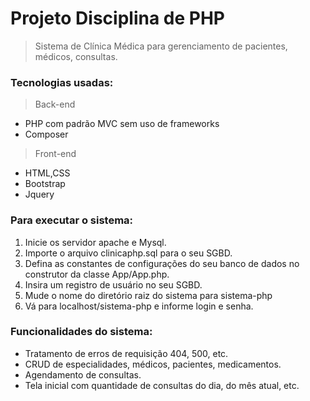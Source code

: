 # Projeto Disciplina de PHP
> Sistema de Clínica Médica para gerenciamento de pacientes, médicos, consultas.
### Tecnologias usadas: 
>Back-end
* PHP com padrão MVC sem uso de frameworks
* Composer

>Front-end
* HTML,CSS
* Bootstrap
* Jquery

### Para executar o sistema:
1. Inicie os servidor apache e Mysql.
2. Importe o arquivo clinicaphp.sql para o seu SGBD.
3. Defina as constantes de configurações do seu banco de dados no construtor da classe App/App.php.
4. Insira um registro de usuário no seu SGBD.
5. Mude o nome do diretório raiz do sistema para sistema-php
5. Vá para localhost/sistema-php e informe login e senha.

### Funcionalidades do sistema:

* Tratamento de erros de requisição 404, 500, etc.
* CRUD de especialidades, médicos, pacientes, medicamentos.
* Agendamento de consultas.
* Tela inicial com quantidade de consultas do dia, do mês atual, etc.

